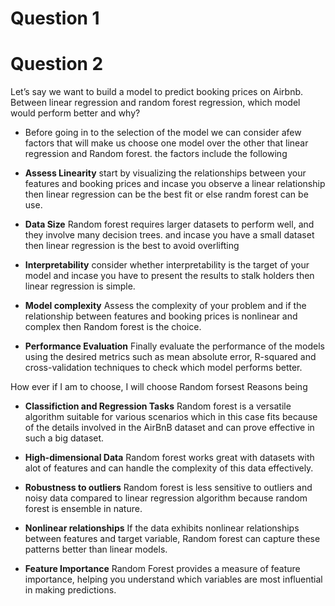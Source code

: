 # **Question 1**

# **Question 2**
Let’s say we want to build a model to predict booking prices on Airbnb. Between linear regression and random forest regression, which model would perform better and why?

- Before going in to the selection of the model we can consider afew factors that will make us choose one model over the other that linear regression and Random forest. the factors include the following

- **Assess Linearity**
start by visualizing the relationships between your features and booking prices and incase you observe a linear relationship then linear regression can 
be the best fit or else randm forest can be use.

- **Data Size**
Random forest requires larger datasets to perform well, and they involve many decision trees. and incase you have a small dataset then linear regression is the best to avoid overlifting

- **Interpretability**
consider whether interpretability is the target of your model and incase you have to present the results to stalk holders then linear regression is simple.

- **Model complexity**
Assess the complexity of your problem and if the relationship between features and booking prices is nonlinear and complex then Random forest is the choice.

- **Performance Evaluation**
Finally evaluate the performance of the models using the desired metrics such as mean absolute error, R-squared and cross-validation techniques to check which model performs better.

How ever if I am to choose, I will choose Random forsest Reasons being

- **Classifiction and Regression Tasks**
Random forest is a versatile algorithm suitable for various scenarios which in this case fits because of the details involved in the AirBnB dataset and can prove effective in such a big dataset.

- **High-dimensional Data**
Random forest works great with datasets with alot of features and can handle the complexity of this data effectively.

- **Robustness to outliers**
Random forest is less sensitive to outliers and noisy data compared to linear regression algorithm because random forest is ensemble in nature.

- **Nonlinear relationships**
If the data exhibits nonlinear relationships between features and target variable, Random forest can capture these patterns better than linear models.

- **Feature Importance**
 Random Forest provides a measure of feature importance, helping you understand which variables are most influential in making predictions.
